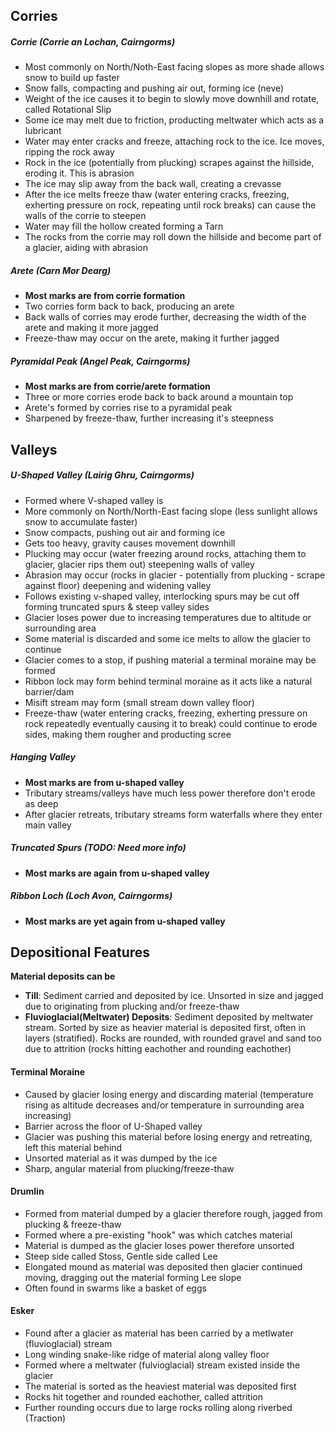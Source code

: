 ## Corries
##### Corrie (Corrie an Lochan, Cairngorms)
* Most commonly on North/Noth-East facing slopes as more shade allows snow to build up faster
* Snow falls, compacting and pushing air out, forming ice (neve)
* Weight of the ice causes it to begin to slowly move downhill and rotate, called Rotational Slip
* Some ice may melt due to friction, producting meltwater which acts as a lubricant
* Water may enter cracks and freeze, attaching rock to the ice. Ice moves, ripping the rock away
* Rock in the ice (potentially from plucking) scrapes against the hillside, eroding it. This is abrasion
* The ice may slip away from the back wall, creating a crevasse
* After the ice melts freeze thaw (water entering cracks, freezing, exherting pressure on rock, repeating until rock breaks) can cause the walls of the corrie to steepen
* Water may fill the hollow created forming a Tarn
* The rocks from the corrie may roll down the hillside and become part of a glacier, aiding with abrasion

##### Arete (Carn Mor Dearg)
* **Most marks are from corrie formation**
* Two corries form back to back, producing an arete
* Back walls of corries may erode further, decreasing the width of the arete and making it more jagged
* Freeze-thaw may occur on the arete, making it further jagged

##### Pyramidal Peak (Angel Peak, Cairngorms)
* **Most marks are from corrie/arete formation**
* Three or more corries erode back to back around a mountain top
* Arete's formed by corries rise to a pyramidal peak
* Sharpened by freeze-thaw, further increasing it's steepness


## Valleys
##### U-Shaped Valley (Lairig Ghru, Cairngorms)
* Formed where V-shaped valley is
* More commonly on North/North-East facing slope (less sunlight allows snow to accumulate faster)
* Snow compacts, pushing out air and forming ice
* Gets too heavy, gravity causes movement downhill
* Plucking may occur (water freezing around rocks, attaching them to glacier, glacier rips them out) steepening walls of valley
* Abrasion may occur (rocks in glacier - potentially from plucking - scrape against floor) deepening and widening valley
* Follows existing v-shaped valley, interlocking spurs may be cut off forming truncated spurs & steep valley sides
* Glacier loses power due to increasing temperatures due to altitude or surrounding area
* Some material is discarded and some ice melts to allow the glacier to continue
* Glacier comes to a stop, if pushing material a terminal moraine may be formed
* Ribbon lock may form behind terminal moraine as it acts like a natural barrier/dam
* Misift stream may form (small stream down valley floor)
* Freeze-thaw (water entering cracks, freezing, exherting pressure on rock repeatedly eventually causing it to break) could continue to erode sides, making them rougher and producting scree

##### Hanging Valley
* **Most marks are from u-shaped valley**
* Tributary streams/valleys have much less power therefore don't erode as deep
* After glacier retreats, tributary streams form waterfalls where they enter main valley

##### Truncated Spurs (TODO: Need more info)
* **Most marks are again from u-shaped valley**

##### Ribbon Loch (Loch Avon, Cairngorms)
* **Most marks are yet again from u-shaped valley**


## Depositional Features
**Material deposits can be**
- **Till**: Sediment carried and deposited by ice. Unsorted in size and jagged due to originating from plucking and/or freeze-thaw
- **Fluvioglacial(Meltwater) Deposits**: Sediment deposited by meltwater stream. Sorted by size as heavier material is deposited first, often in layers (stratified). Rocks are rounded, with rounded gravel and sand too due to attrition (rocks hitting eachother and rounding eachother)

#### Terminal Moraine
* Caused by glacier losing energy and discarding material (temperature rising as altitude decreases and/or temperature in surrounding area increasing)
* Barrier across the floor of U-Shaped valley
* Glacier was pushing this material before losing energy and retreating, left this material behind
* Unsorted material as it was dumped by the ice
* Sharp, angular material from plucking/freeze-thaw

#### Drumlin
* Formed from material dumped by a glacier therefore rough, jagged from plucking & freeze-thaw
* Formed where a pre-existing "hook" was which catches material 
* Material is dumped as the glacier loses power therefore unsorted
* Steep side called Stoss, Gentle side called Lee
* Elongated mound as material was deposited then glacier continued moving, dragging out the material forming Lee slope
* Often found in swarms like a basket of eggs

#### Esker
* Found after a glacier as material has been carried by a metlwater (fluvioglacial) stream
* Long winding snake-like ridge of material along valley floor
* Formed where a meltwater (fulvioglacial) stream existed inside the glacier
* The material is sorted as the heaviest material was deposited first
* Rocks hit together and rounded eachother, called attrition
* Further rounding occurs due to large rocks rolling along riverbed (Traction)